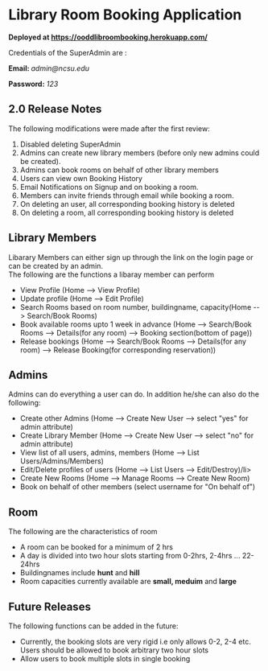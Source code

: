 <h1><strong>Library Room Booking Application</strong></h1>
<p><strong>Deployed at&nbsp;<a href="https://ooddlibroombooking.herokuapp.com/">https://ooddlibroombooking.herokuapp.com/</a></strong></p>
<p>Credentials of the SuperAdmin are :</p>
<p><strong>Email:&nbsp;</strong><em>admin@ncsu.edu</em></p>
<p><strong>Password:</strong> <em>123</em></p>

<h2>2.0 Release Notes</h2>
The following modifications were made after the first review:
<ol>
<li>Disabled deleting SuperAdmin</li>
<li>Admins can create new library members (before only new admins could be created).</li>
<li>Admins can book rooms on behalf of other library members</li>
<li>Users can view own Booking History</li>
<li>Email Notifications on Signup and on booking a room.</li>
<li>Members can invite friends through email while booking a room.</li>
<li>On deleting an user, all corresponding booking history is deleted</li>
<li>On deleting a room, all corresponding booking history is deleted</li>
</ol>

<h2>Library Members</h2>
<p>Libarary Members can either sign up through the link on the login page or can be created by an admin.<br>
The following are the functions a libaray member can perform</p>
<ul>
<li>View Profile (Home --> View Profile)</li>
<li>Update profile (Home --> Edit Profile)</li>
<li>Search Rooms based on room number, buildingname, capacity(Home --> Search/Book Rooms)</li>
<li>Book available rooms upto 1 week in advance (Home --> Search/Book Rooms --> Details(for any room) --> Booking section(bottom of page))</li>
<li>Release bookings (Home --> Search/Book Rooms --> Details(for any room) --> Release Booking(for corresponding reservation))</li>
</ul>

<h2>Admins</h2>
<p>Admins can do everything a user can do. In addition he/she can also do the following:</p>
<ul>
<li>Create other Admins (Home --> Create New User --> select "yes" for admin attribute)</li>
<li>Create Library Member (Home --> Create New User --> select "no" for admin attribute)</li>
<li>View list of all users, admins, members (Home --> List Users/Admins/Members)</li>
<li>Edit/Delete profiles of users (Home --> List Users --> Edit/Destroy)/li>
<li>Create New Rooms (Home --> Manage Rooms --> Create New Room)</li>
<li>Book on behalf of other members (select username for "On behalf of") </li>
</ul>

<h2>Room</h2>
<p>The following are the characteristics of room</p>
<ul>
<li>A room can be booked for a minimum of 2 hrs</li>
<li>A day is divided into two hour slots starting from 0-2hrs, 2-4hrs ... 22-24hrs</li>
<li>Buildingnames include <strong>hunt</strong> and <strong>hill</strong>&nbsp;</li>
<li>Room capacities currently available are <strong>small, meduim</strong> and <strong>large</strong></li>
</ul>

<h2>Future Releases</h2>
The following functions can be added in the future:
<ul>
<li>Currently, the booking slots are very rigid i.e only allows 0-2, 2-4 etc. Users should be allowed to book arbitrary two hour slots</li>
<li>Allow users to book multiple slots in single booking</li>
</ul>